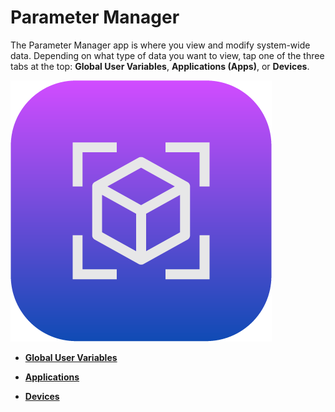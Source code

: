 # Parameter Manager

The Parameter Manager app is where you view and modify system-wide data. Depending on what type of data you want to view, tap one of the three tabs at the top: **Global User Variables**, **Applications \(Apps\)**, or **Devices**.

![](../../../_Media/ForgeOS-5-x/Parameter-Manager-App-5-x/parameter_manager_icon_5x.png)

-   **[Global User Variables](../7-Parameter-Manager-App/parameter-manager-app_Global.md)**  

-   **[Applications](../7-Parameter-Manager-App/parameter-manager-app_Applications.md)**  

-   **[Devices](../7-Parameter-Manager-App/parameter-manager-app_Devices.md)**  


